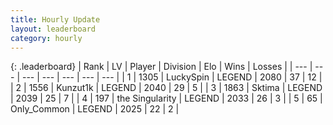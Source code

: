 ```yaml
---
title: Hourly Update
layout: leaderboard
category: hourly
---
```


{: .leaderboard}
| Rank | LV | Player | Division | Elo | Wins | Losses |
| --- | --- | --- | --- | --- | --- | --- |
| <span data-change="0">1</span> | 1305 | <span title="ID: 498412">LuckySpin</span> | LEGEND | <span data-change="0">2080</span> | <span data-change="0">37</span> | <span data-change="0">12</span> |
| <span data-change="0">2</span> | 1556 | <span title="ID: 392407">Kunzut1k</span> | LEGEND | <span data-change="0">2040</span> | <span data-change="0">29</span> | <span data-change="0">5</span> |
| <span data-change="0">3</span> | 1863 | <span title="ID: 353063">Sktima</span> | LEGEND | <span data-change="0">2039</span> | <span data-change="0">25</span> | <span data-change="0">7</span> |
| <span data-change="2">4</span> | 197 | <span title="ID: 619928">the Singularity</span> | LEGEND | <span data-change="17">2033</span> | <span data-change="3">26</span> | <span data-change="0">3</span> |
| <span data-change="-1">5</span> | 65 | <span title="ID: 714324">Only_Common</span> | LEGEND | <span data-change="0">2025</span> | <span data-change="0">22</span> | <span data-change="0">2</span> |